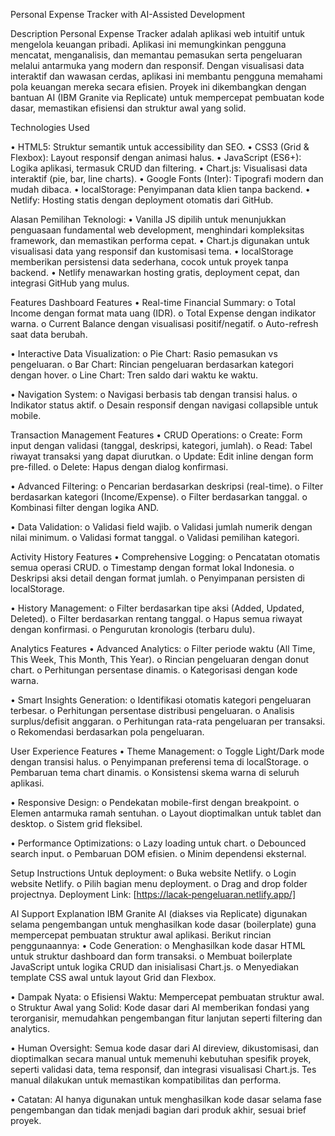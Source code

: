 Personal Expense Tracker with AI-Assisted Development

Description
Personal Expense Tracker adalah aplikasi web intuitif untuk mengelola keuangan pribadi. Aplikasi ini memungkinkan pengguna mencatat, menganalisis, dan memantau pemasukan serta pengeluaran melalui antarmuka yang modern dan responsif. Dengan visualisasi data interaktif dan wawasan cerdas, aplikasi ini membantu pengguna memahami pola keuangan mereka secara efisien. Proyek ini dikembangkan dengan bantuan AI (IBM Granite via Replicate) untuk mempercepat pembuatan kode dasar, memastikan efisiensi dan struktur awal yang solid.

Technologies Used

•	HTML5: Struktur semantik untuk accessibility dan SEO.
•	CSS3 (Grid & Flexbox): Layout responsif dengan animasi halus.
•	JavaScript (ES6+): Logika aplikasi, termasuk CRUD dan filtering.
•	Chart.js: Visualisasi data interaktif (pie, bar, line charts).
•	Google Fonts (Inter): Tipografi modern dan mudah dibaca.
•	localStorage: Penyimpanan data klien tanpa backend.
•	Netlify: Hosting statis dengan deployment otomatis dari GitHub.

Alasan Pemilihan Teknologi:
•	Vanilla JS dipilih untuk menunjukkan penguasaan fundamental web development, menghindari kompleksitas framework, dan memastikan performa cepat.
•	Chart.js digunakan untuk visualisasi data yang responsif dan kustomisasi tema.
•	localStorage memberikan persistensi data sederhana, cocok untuk proyek tanpa backend.
•	Netlify menawarkan hosting gratis, deployment cepat, dan integrasi GitHub yang mulus.

Features
Dashboard Features
•	Real-time Financial Summary:
o	Total Income dengan format mata uang (IDR).
o	Total Expense dengan indikator warna.
o	Current Balance dengan visualisasi positif/negatif.
o	Auto-refresh saat data berubah.

•	Interactive Data Visualization:
o	Pie Chart: Rasio pemasukan vs pengeluaran.
o	Bar Chart: Rincian pengeluaran berdasarkan kategori dengan hover.
o	Line Chart: Tren saldo dari waktu ke waktu.

•	Navigation System:
o	Navigasi berbasis tab dengan transisi halus.
o	Indikator status aktif.
o	Desain responsif dengan navigasi collapsible untuk mobile.

Transaction Management Features
•	CRUD Operations:
o	Create: Form input dengan validasi (tanggal, deskripsi, kategori, jumlah).
o	Read: Tabel riwayat transaksi yang dapat diurutkan.
o	Update: Edit inline dengan form pre-filled.
o	Delete: Hapus dengan dialog konfirmasi.

•	Advanced Filtering:
o	Pencarian berdasarkan deskripsi (real-time).
o	Filter berdasarkan kategori (Income/Expense).
o	Filter berdasarkan tanggal.
o	Kombinasi filter dengan logika AND.

•	Data Validation:
o	Validasi field wajib.
o	Validasi jumlah numerik dengan nilai minimum.
o	Validasi format tanggal.
o	Validasi pemilihan kategori.

Activity History Features
•	Comprehensive Logging:
o	Pencatatan otomatis semua operasi CRUD.
o	Timestamp dengan format lokal Indonesia.
o	Deskripsi aksi detail dengan format jumlah.
o	Penyimpanan persisten di localStorage.

•	History Management:
o	Filter berdasarkan tipe aksi (Added, Updated, Deleted).
o	Filter berdasarkan rentang tanggal.
o	Hapus semua riwayat dengan konfirmasi.
o	Pengurutan kronologis (terbaru dulu).

Analytics Features
•	Advanced Analytics:
o	Filter periode waktu (All Time, This Week, This Month, This Year).
o	Rincian pengeluaran dengan donut chart.
o	Perhitungan persentase dinamis.
o	Kategorisasi dengan kode warna.

•	Smart Insights Generation:
o	Identifikasi otomatis kategori pengeluaran terbesar.
o	Perhitungan persentase distribusi pengeluaran.
o	Analisis surplus/defisit anggaran.
o	Perhitungan rata-rata pengeluaran per transaksi.
o	Rekomendasi berdasarkan pola pengeluaran.

User Experience Features
•	Theme Management:
o	Toggle Light/Dark mode dengan transisi halus.
o	Penyimpanan preferensi tema di localStorage.
o	Pembaruan tema chart dinamis.
o	Konsistensi skema warna di seluruh aplikasi.

•	Responsive Design:
o	Pendekatan mobile-first dengan breakpoint.
o	Elemen antarmuka ramah sentuhan.
o	Layout dioptimalkan untuk tablet dan desktop.
o	Sistem grid fleksibel.

•	Performance Optimizations:
o	Lazy loading untuk chart.
o	Debounced search input.
o	Pembaruan DOM efisien.
o	Minim dependensi eksternal.

Setup Instructions
Untuk deployment:
o	Buka website Netlify.
o	Login website Netlify.
o	Pilih bagian menu deployment.
o	Drag and drop folder projectnya.
Deployment Link: [https://lacak-pengeluaran.netlify.app/]

AI Support Explanation
IBM Granite AI (diakses via Replicate) digunakan selama pengembangan untuk menghasilkan kode dasar (boilerplate) guna mempercepat pembuatan struktur awal aplikasi. Berikut rincian penggunaannya:
•	Code Generation:
o	Menghasilkan kode dasar HTML untuk struktur dashboard dan form transaksi.
o	Membuat boilerplate JavaScript untuk logika CRUD dan inisialisasi Chart.js.
o	Menyediakan template CSS awal untuk layout Grid dan Flexbox.

•	Dampak Nyata:
o	Efisiensi Waktu: Mempercepat pembuatan struktur awal.
o	Struktur Awal yang Solid: Kode dasar dari AI memberikan fondasi yang terorganisir, memudahkan pengembangan fitur lanjutan seperti filtering dan analytics.

•	Human Oversight: Semua kode dasar dari AI direview, dikustomisasi, dan dioptimalkan secara manual untuk memenuhi kebutuhan spesifik proyek, seperti validasi data, tema responsif, dan integrasi visualisasi Chart.js. Tes manual dilakukan untuk memastikan kompatibilitas dan performa.

•	Catatan: AI hanya digunakan untuk menghasilkan kode dasar selama fase pengembangan dan tidak menjadi bagian dari produk akhir, sesuai brief proyek.
